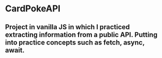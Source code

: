 # CardPokeAPI
## Project in vanilla JS in which I practiced extracting information from a public API. Putting into practice concepts such as fetch, async, await.
